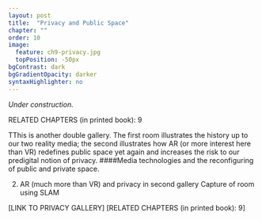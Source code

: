 ```yaml
---
layout: post
title:  "Privacy and Public Space"
chapter: ""
order: 10
image:
  feature: ch9-privacy.jpg
  topPosition: -50px
bgContrast: dark
bgGradientOpacity: darker
syntaxHighlighter: no
---
```


_Under construction._

RELATED CHAPTERS (in printed book): 9

TThis is another double gallery. The first room illustrates the history up to our two reality media; the second illustrates how AR (or more interest here than VR) redefines public space yet again and increases the risk to our predigital notion of privacy. 
####Media technologies and the reconfiguring of public and private space.

2. AR (much more than VR) and privacy in second gallery 
    Capture of room using SLAM 

\[LINK TO PRIVACY GALLERY\]
\[RELATED CHAPTERS (in printed book): 9\]
